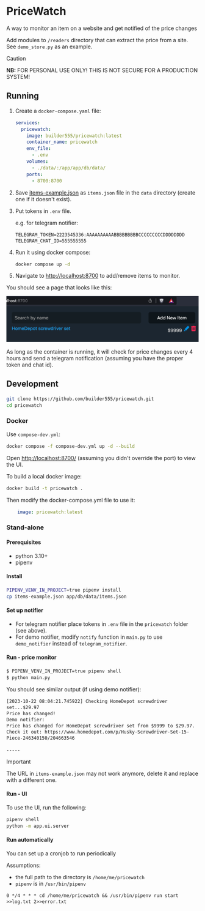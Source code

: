 # PriceWatch
A way to monitor an item on a website and get notified of the price changes

Add modules to `/readers` directory that can extract the price from a site. See `demo_store.py` as an example.

> [!CAUTION]
> **NB:** FOR PERSONAL USE ONLY! THIS IS NOT SECURE FOR A PRODUCTION SYSTEM!

## Running

1. Create a `docker-compose.yaml` file:

    ```yaml
    services:
      pricewatch:
        image: builder555/pricewatch:latest
        container_name: pricewatch
        env_file:
          - .env
        volumes:
          - ./data/:/app/app/db/data/
        ports:
          - 8700:8700
    ```

2. Save [items-example.json](./items-example.json) as `items.json` file in the `data` directory (create one if it doesn't exist).

3. Put tokens in `.env` file.

    e.g. for telegram notifier:

    ```.env
    TELEGRAM_TOKEN=2223545336:AAAAAAAAAABBBBBBBBBCCCCCCCCCDDDDDDDD
    TELEGRAM_CHAT_ID=555555555
    ```

4. Run it using docker compose:

    ```bash
    docker compose up -d
    ```

5. Navigate to [http://localhost:8700](http://localhost:8700) to add/remove items to monitor.

You should see a page that looks like this:

![screenshot](screenshot.png)

As long as the container is running, it will check for price changes every 4 hours and send a telegram notification (assuming you have the proper token and chat id).

## Development

```bash
git clone https://github.com/builder555/pricewatch.git
cd pricewatch
```

### Docker

Use `compose-dev.yml`:

```bash
docker compose -f compose-dev.yml up -d --build
```

Open [http://localhost:8700/](http://localhost:8700/) (assuming you didn't override the port) to view the UI.

To build a local docker image:

```bash
docker build -t pricewatch .
```

Then modify the docker-compose.yml file to use it:

```yaml
    image: pricewatch:latest
```

### Stand-alone

#### Prerequisites

* python 3.10+
* pipenv

#### Install

```bash
PIPENV_VENV_IN_PROJECT=true pipenv install
cp items-example.json app/db/data/items.json
```

#### Set up notifier

* For telegram notifier place tokens in `.env` file in the `pricewatch` folder (see above).
* For demo notifier, modify `notify` function in `main.py` to use `demo_notifier` instead of `telegram_notifier`.

#### Run - price monitor

```bash
$ PIPENV_VENV_IN_PROJECT=true pipenv shell 
$ python main.py 
```

You should see similar output (if using demo notifier):

```
[2023-10-22 08:04:21.745922] Checking HomeDepot screwdriver set...$29.97
Price has changed!
Demo notifier: 
Price has changed for HomeDepot screwdriver set from $9999 to $29.97. Check it out: https://www.homedepot.com/p/Husky-Screwdriver-Set-15-Piece-246340150/204663546

-----
```

> [!IMPORTANT]
> The URL in `items-example.json` may not work anymore, delete it and replace with a different one.

#### Run - UI
To use the UI, run the following:

```bash
pipenv shell
python -m app.ui.server
```

#### Run automatically
You can set up a cronjob to run periodically

Assumptions:
* the full path to the directory is `/home/me/pricewatch`
* `pipenv` is in `/usr/bin/pipenv` 

```
0 */4 * * * cd /home/me/pricewatch && /usr/bin/pipenv run start >>log.txt 2>>error.txt
```
